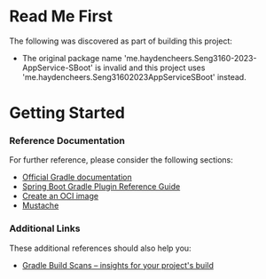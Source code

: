 # Read Me First
The following was discovered as part of building this project:

* The original package name 'me.haydencheers.Seng3160-2023-AppService-SBoot' is invalid and this project uses 'me.haydencheers.Seng31602023AppServiceSBoot' instead.

# Getting Started

### Reference Documentation
For further reference, please consider the following sections:

* [Official Gradle documentation](https://docs.gradle.org)
* [Spring Boot Gradle Plugin Reference Guide](https://docs.spring.io/spring-boot/docs/3.1.2/gradle-plugin/reference/html/)
* [Create an OCI image](https://docs.spring.io/spring-boot/docs/3.1.2/gradle-plugin/reference/html/#build-image)
* [Mustache](https://docs.spring.io/spring-boot/docs/3.1.2/reference/htmlsingle/index.html#web.servlet.spring-mvc.template-engines)

### Additional Links
These additional references should also help you:

* [Gradle Build Scans – insights for your project's build](https://scans.gradle.com#gradle)

